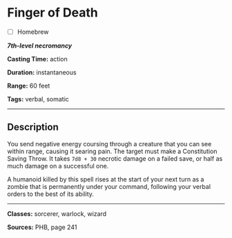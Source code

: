 # Finger of Death

- [ ] Homebrew

***7th-level necromancy***

**Casting Time:** action

**Duration:** instantaneous

**Range:** 60 feet

**Tags:** verbal, somatic

---

## Description
You send negative energy coursing through a creature that you can see within range, causing it searing pain.
The target must make a Constitution Saving Throw.
It takes `7d8 + 30` necrotic damage on a failed save, or half as much damage on a successful one.

A humanoid killed by this spell rises at the start of your next turn as a zombie that is permanently under your command, following your verbal orders to the best of its ability.

---

**Classes:** sorcerer, warlock, wizard

**Sources:** PHB, page 241
